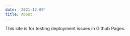 ```yaml
---
date: '2021-12-09'
title: About
---
```


This site is for testing deployment issues in Github Pages.
